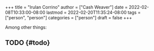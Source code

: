 +++
title = "Irulan Corrino"
author = ["Cash Weaver"]
date = 2022-02-08T10:33:00-08:00
lastmod = 2022-02-20T11:35:24-08:00
tags = ["person", "person"]
categories = ["person"]
draft = false
+++

Among other things:


## TODO {#todo}
